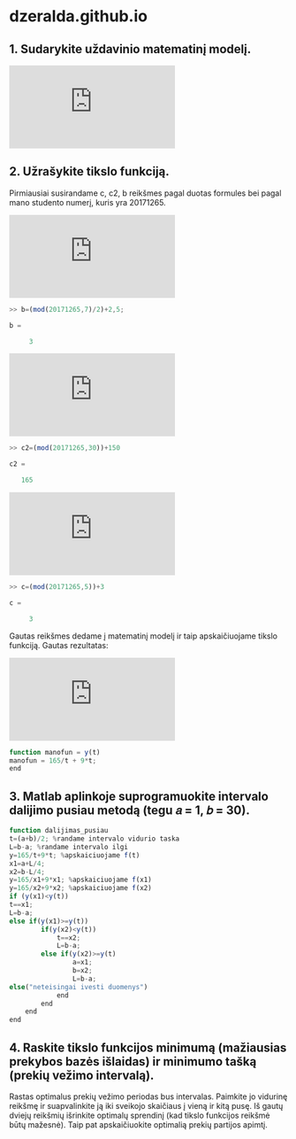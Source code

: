 # dzeralda.github.io
## 1. Sudarykite uždavinio matematinį modelį.

![matematiniomodelioformule](https://latex.codecogs.com/gif.latex?min%20c%28t%29%3D%5Cfrac%7Bc2%7D%7Bt%7D&plus;c*t*b)

## 2. Užrašykite tikslo funkciją.

Pirmiausiai susirandame c, c2, b reikšmes pagal duotas formules bei pagal mano studento numerį, kuris yra 20171265.

![prekestonomis](https://latex.codecogs.com/gif.latex?b%3D%5Cfrac%7BStudnr*mod*7%7D%7B2%7D&plus;2%2C5)

```javascript
>> b=(mod(20171265,7)/2)+2,5;

b =

     3
```

![partijoskaina](https://latex.codecogs.com/gif.latex?c2%3D%28studnr*mod*30%29&plus;150)

```javascript
>> c2=(mod(20171265,30))+150

c2 =

   165
```

![islaidos](https://latex.codecogs.com/gif.latex?c%3Dstudnr*mod*5&plus;3)

```javascript
>> c=(mod(20171265,5))+3

c =

     3
```
Gautas reikšmes dedame į matematinį modelį ir taip apskaičiuojame tikslo funkciją. 
Gautas rezultatas:

![tikslofunkcija](https://latex.codecogs.com/gif.latex?y%28t%29%3D%5Cfrac%7B165%7D%7Bt%7D&plus;9*t)

```javascript
function manofun = y(t)
manofun = 165/t + 9*t;
end
```
## 3. Matlab aplinkoje suprogramuokite intervalo dalijimo pusiau metodą (tegu 𝑎 = 1, 𝑏 = 30). 

```javascript
function dalijimas_pusiau
t=(a+b)/2; %randame intervalo vidurio taska
L=b-a; %randame intervalo ilgi
y=165/t+9*t; %apskaiciuojame f(t)
x1=a+L/4;
x2=b-L/4;
y=165/x1+9*x1; %apskaiciuojame f(x1)
y=165/x2+9*x2; %apskaiciuojame f(x2)
if (y(x1)<y(t))
t==x1;
L=b-a;
else if(y(x1)>=y(t))
        if(y(x2)<y(t))
            t==x2;
            L=b-a;
        else if(y(x2)>=y(t)
                a=x1;
                b=x2;
                L=b-a;
else("neteisingai ivesti duomenys")
            end
        end
    end
end
```
## 4.  Raskite tikslo funkcijos minimumą (mažiausias prekybos bazės išlaidas) ir minimumo tašką (prekių vežimo intervalą). 
Rastas optimalus prekių vežimo periodas bus intervalas. Paimkite jo
vidurinę reikšmę ir suapvalinkite ją iki sveikojo skaičiaus į vieną ir kitą pusę. Iš gautų dviejų
reikšmių išrinkite optimalų sprendinį (kad tikslo funkcijos reikšmė būtų mažesnė). Taip pat
apskaičiuokite optimalią prekių partijos apimtį. 
